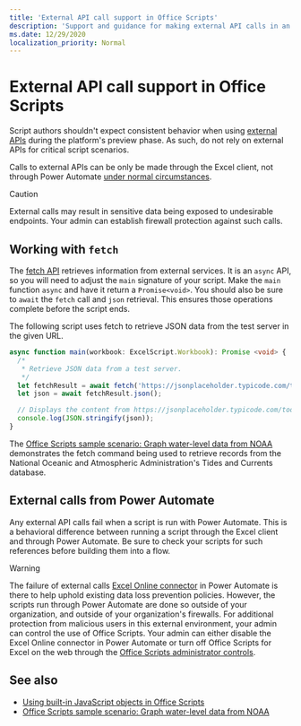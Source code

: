 ```yaml
---
title: 'External API call support in Office Scripts'
description: 'Support and guidance for making external API calls in an Office Script.'
ms.date: 12/29/2020
localization_priority: Normal
---
```


# External API call support in Office Scripts

Script authors shouldn't expect consistent behavior when using [external APIs](https://developer.mozilla.org/docs/Web/API) during the platform's preview phase.  As such, do not rely on external APIs for critical script scenarios.

Calls to external APIs can be only be made through the Excel client, not through Power Automate [under normal circumstances](#external-calls-from-power-automate).

> [!CAUTION]
> External calls may result in sensitive data being exposed to undesirable endpoints. Your admin can establish firewall protection against such calls.

## Working with `fetch`

The [fetch API](https://developer.mozilla.org/docs/Web/API/Fetch_API) retrieves information from external services. It is an `async` API, so you will need to adjust the `main` signature of your script. Make the `main` function `async` and have it return a `Promise<void>`. You should also be sure to `await` the `fetch` call and `json` retrieval. This ensures those operations complete before the script ends.

The following script uses fetch to retrieve JSON data from the test server in the given URL.

```typescript
async function main(workbook: ExcelScript.Workbook): Promise <void> {
  /* 
   * Retrieve JSON data from a test server.
   */
  let fetchResult = await fetch('https://jsonplaceholder.typicode.com/todos/1');
  let json = await fetchResult.json();

  // Displays the content from https://jsonplaceholder.typicode.com/todos/1
  console.log(JSON.stringify(json));
}
```

The [Office Scripts sample scenario: Graph water-level data from NOAA](../resources/scenarios/noaa-data-fetch.md) demonstrates the fetch command being used to retrieve records from the National Oceanic and Atmospheric Administration's Tides and Currents database.

## External calls from Power Automate

Any external API calls fail when a script is run with Power Automate. This is a behavioral difference between running a script through the Excel client and through Power Automate. Be sure to check your scripts for such references before building them into a flow.

> [!WARNING]
> The failure of external calls [Excel Online connector](/connectors/excelonlinebusiness) in Power Automate is there to help uphold existing data loss prevention policies. However, the scripts run through Power Automate are done so outside of your organization, and outside of your organization's firewalls. For additional protection from malicious users in this external environment, your admin can control the use of Office Scripts. Your admin can either disable the Excel Online connector in Power Automate or turn off Office Scripts for Excel on the web through the [Office Scripts administrator controls](/microsoft-365/admin/manage/manage-office-scripts-settings).

## See also

- [Using built-in JavaScript objects in Office Scripts](javascript-objects.md)
- [Office Scripts sample scenario:  Graph water-level data from NOAA](../resources/scenarios/noaa-data-fetch.md)
